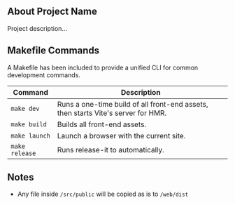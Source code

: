 ## About Project Name

Project description...

## Makefile Commands

A Makefile has been included to provide a unified CLI for common development commands.

| Command | Description |
| -------- | ------- |
| `make dev` | Runs a one-time build of all front-end assets, then starts Vite's server for HMR. |
| `make build` | Builds all front-end assets. |
| `make launch` | Launch a browser with the current site. |
| `make release` | Runs release-it to automatically. |

## Notes

- Any file inside `/src/public` will be copied as is to `/web/dist`
